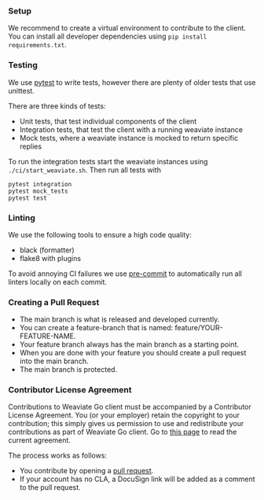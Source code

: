 ### Setup

We recommend to create a virtual environment to contribute to the client. You can install all developer dependencies using `pip install requirements.txt`.

### Testing

We use [pytest](https://docs.pytest.org) to write tests, however there are plenty of older tests that use unittest.

There are three kinds of tests:
- Unit tests, that test individual components of the client
- Integration tests, that test the client with a running weaviate instance
- Mock tests, where a weaviate instance is mocked to return specific replies

To run the integration tests start the weaviate instances using `./ci/start_weaviate.sh`.
Then run all tests with
```
pytest integration
pytest mock_tests
pytest test
```

### Linting

We use the following tools to ensure a high code quality:
- black (formatter)
- flake8 with plugins

To avoid annoying CI failures we use [pre-commit](https://pre-commit.com/) to automatically run all linters locally on each commit.

### Creating a Pull Request

- The main branch is what is released and developed currently.
- You can create a feature-branch that is named: feature/YOUR-FEATURE-NAME.
- Your feature branch always has the main branch as a starting point.
- When you are done with your feature you should create a pull request into the main branch.
- The main branch is protected.

### Contributor License Agreement

Contributions to Weaviate Go client must be accompanied by a Contributor License Agreement. You (or your employer) retain the copyright to your contribution; this simply gives us permission to use and redistribute your contributions as part of Weaviate Go client. Go to [this page](https://www.semi.technology/playbooks/misc/contributor-license-agreement.html) to read the current agreement.

The process works as follows:

- You contribute by opening a [pull request](#pull-request).
- If your account has no CLA, a DocuSign link will be added as a comment to the pull request.

